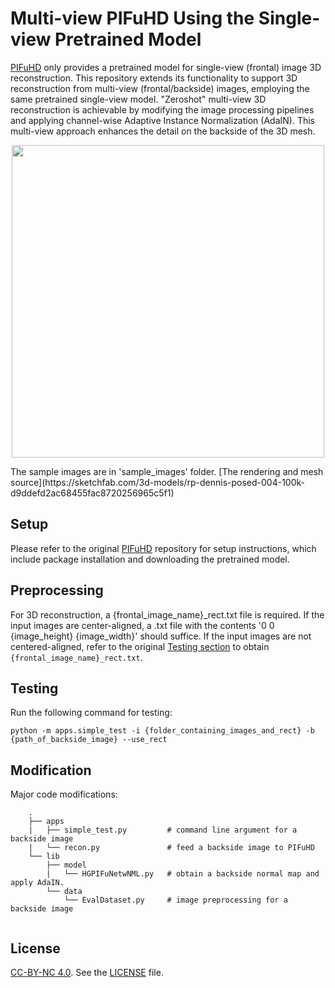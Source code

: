 # Multi-view PIFuHD Using the Single-view Pretrained Model

[PIFuHD](https://shunsukesaito.github.io/PIFuHD/) only provides a pretrained model for single-view (frontal) image 3D reconstruction. This repository extends its functionality to support 3D reconstruction from multi-view (frontal/backside) images, employing the same pretrained single-view model. "Zeroshot" multi-view 3D reconstruction is achievable by modifying the image processing pipelines and applying channel-wise Adaptive Instance Normalization (AdaIN). This multi-view approach enhances the detail on the backside of the 3D mesh.

<p align="center">
  <img src="diagram.png" width="500" height="500">
</p>
The sample images are in 'sample_images' folder. [The rendering and mesh source](https://sketchfab.com/3d-models/rp-dennis-posed-004-100k-d9ddefd2ac68455fac8720256965c5f1)

## Setup
Please refer to the original [PIFuHD](https://shunsukesaito.github.io/PIFuHD/) repository for setup instructions, which include package installation and downloading the pretrained model.

## Preprocessing
For 3D reconstruction, a {frontal_image_name}_rect.txt file is required. If the input images are center-aligned, a .txt file with the contents '0 0 {image_height} {image_width}' should suffice.
If the input images are not centered-aligned, refer to the original [Testing section](https://shunsukesaito.github.io/PIFuHD/) to obtain `{frontal_image_name}_rect.txt`. 

## Testing
Run the following command for testing:
```
python -m apps.simple_test -i {folder_containing_images_and_rect} -b {path_of_backside_image} --use_rect 
```

## Modification
Major code modifications: 
```
    .
    ├── apps
    |   ├── simple_test.py         # command line argument for a backside image 
    |   └── recon.py               # feed a backside image to PIFuHD 
    └── lib                        
        ├── model                  
        |   └── HGPIFuNetwNML.py   # obtain a backside normal map and apply AdaIN.
        └── data                   
            └── EvalDataset.py     # image preprocessing for a backside image
    
```
    
## License
[CC-BY-NC 4.0](https://creativecommons.org/licenses/by-nc/4.0/legalcode). 
See the [LICENSE](LICENSE) file. 
